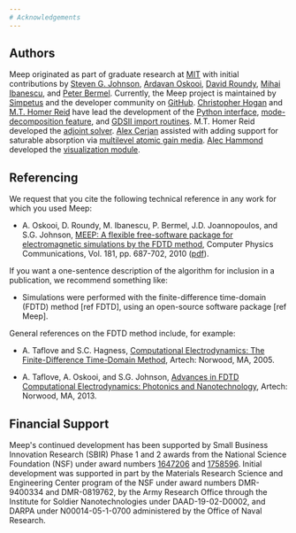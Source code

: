 ```yaml
---
# Acknowledgements
---
```


Authors
-------

Meep originated as part of graduate research at [MIT](https://en.wikipedia.org/wiki/Massachusetts_Institute_of_Technology) with initial contributions by [Steven G. Johnson](http://math.mit.edu/~stevenj/), [Ardavan Oskooi](http://ab-initio.mit.edu/~oskooi/), [David Roundy](http://physics.oregonstate.edu/~roundyd/), [Mihai Ibanescu](https://www.linkedin.com/in/mihai-ibanescu-2b147825/), and [Peter Bermel](http://web.ics.purdue.edu/~pbermel/). Currently, the Meep project is maintained by [Simpetus](http://www.simpetus.com) and the developer community on [GitHub](https://github.com/NanoComp/meep). [Christopher Hogan](https://github.com/ChristopherHogan) and [M.T. Homer Reid](http://homerreid.dyndns.org/) have lead the development of the [Python interface](Python_User_Interface.md), [mode-decomposition feature](Python_Tutorials/Mode_Decomposition.md), and [GDSII import routines](Python_Tutorials/GDSII_Import.md). M.T. Homer Reid developed the [adjoint solver](Python_Tutorials/AdjointSolver.md). [Alex Cerjan](http://www.alexcerjan.com/) assisted with adding support for saturable absorption via [multilevel atomic gain media](Materials.md#saturable-gain-and-absorption). [Alec Hammond](https://github.com/smartalecH/) developed the [visualization module](Python_User_Interface.md#data-visualization).

Referencing
-----------

We request that you cite the following technical reference in any work for which you used Meep:

- A. Oskooi, D. Roundy, M. Ibanescu, P. Bermel, J.D. Joannopoulos, and S.G. Johnson, [MEEP: A flexible free-software package for electromagnetic simulations by the FDTD method](http://dx.doi.org/doi:10.1016/j.cpc.2009.11.008), Computer Physics Communications, Vol. 181, pp. 687-702, 2010 ([pdf](http://ab-initio.mit.edu/~oskooi/papers/Oskooi10.pdf)).

If you want a one-sentence description of the algorithm for inclusion in a publication, we recommend something like:

- Simulations were performed with the finite-difference time-domain (FDTD) method [ref FDTD], using an open-source software package [ref Meep].

General references on the FDTD method include, for example:

- A. Taflove and S.C. Hagness, [Computational Electrodynamics: The Finite-Difference Time-Domain Method](https://www.amazon.com/Computational-Electrodynamics-Finite-Difference-Time-Domain-Method/dp/1580538320), Artech: Norwood, MA, 2005.

- A. Taflove, A. Oskooi, and S.G. Johnson, [Advances in FDTD Computational Electrodynamics: Photonics and Nanotechnology](https://www.amazon.com/Advances-FDTD-Computational-Electrodynamics-Nanotechnology/dp/1608071707), Artech: Norwood, MA, 2013.

Financial Support
-----------------

Meep's continued development has been supported by Small Business Innovation Research (SBIR) Phase 1 and 2 awards from the National Science Foundation (NSF) under award numbers [1647206](https://www.nsf.gov/awardsearch/showAward?AWD_ID=1647206) and [1758596](https://www.nsf.gov/awardsearch/showAward?AWD_ID=1758596). Initial development was supported in part by the Materials Research Science and Engineering Center program of the NSF under award numbers DMR-9400334 and DMR-0819762, by the Army Research Office through the Institute for Soldier Nanotechnologies under DAAD-19-02-D0002, and DARPA under N00014-05-1-0700 administered by the Office of Naval Research.
